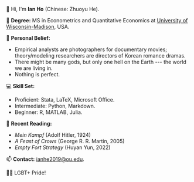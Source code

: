 👋 Hi, I'm **Ian Ho** (Chinese: Zhuoyu He).

:school: **Degree:** MS in Econometrics and Quantitative Economics at [University of Wisconsin-Madison](https://www.wisc.edu/), USA.

👀 **Personal Belief:**
  - Empirical analysts are photographers for documentary movies; theory/modeling researchers are directors of Korean romance dramas.
  - There might be many gods, but only one hell on the Earth --- the world we are living in.
  - Nothing is perfect.

:computer: **Skill Set:**
  - Proficient: Stata, LaTeX, Microsoft Office.
  - Intermediate: Python, Markdown.
  - Beginner: R, MATLAB, Julia.

:open_book: **Recent Reading:**
  - *Mein Kampf* (Adolf Hitler, 1924)
  - *A Feast of Crows* (George R. R. Martin, 2005)
  - *Empty Fort Strategy* (Huyan Yun, 2022)

📫 **Contact:** ianhe2019@ou.edu.

:rainbow_flag: LGBT+ Pride!
